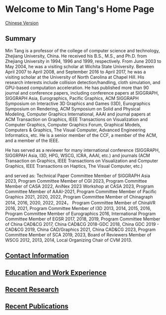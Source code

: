 # Welcome to Min Tang's Home Page                                                                                                       

[Chinese Version](Data/home-ch.html)



## Summary
Min Tang is a professor of the college of computer science and technology, Zhejiang University, China. He received his B.S., M.S., and Ph.D. from Zhejiang University in 1994, 1996 and 1999, respectively. From June 2003 to May 2004, he was a visiting scholar at Wichita State University. Between April 2007 to April 2008, and September 2016 to April 2017, he was a visiting scholar at the University of North Carolina at Chapel Hill. His research interests include collision detection/handling, cloth simulation, and GPU-based computation acceleration. He has published more than 90 journal and conference papers, including conference papers at SIGGRAPH, SIGGRAPH Asia, Eurographics, Pacific Graphics, ACM SIGGRAPH Symposium on Interactive 3D Graphics and Games (I3D), Eurographics Symposium on Rendering, ACM Symposium on Solid and Physical Modeling, Computer Graphics International, AAAI and journal papers at ACM Transaction on Graphics, IEEE Transactions on Visualization and Computer Graphics, Computer Graphics Forum, Graphical Models, Computers & Graphics, The Visual Computer, Advanced Engineering Informatics, etc. He is a senior member of the CCF, a member of the ACM, and a member of the IEEE.



He has served as a reviewer for many international conference (SIGGRAPH, SIGGRPAH Asia, I3D, HPG, WSCG, ICRA, AAAI, etc.) and journals (ACM Transaction on Graphics, IEEE Transactions on Visualization and Computer Graphics, IEEE Transactions on Haptics, The Visual Computer, etc.)

and served as:
    Technical Paper Committee Member of SIGGRAPH Asia 2023,
    Program Committee Member of CGI 2023,
    Program Committee Member of CASA 2022,  AniNex 2023 Workshop at CASA 2023,
    Program Committee Member of AAAI-2021,
    Program Committee Member of Pacific Graphics 2021, 2020, 2022,
    Program Committee Member of Chinagraph 2014, 2016, 2020, 2022, 2024，
    Program Committee Member of ChinaVR 2016, 2021,
    Program Committee Member of I3D 2013, 2014, 2015, 2016, 
    Program Committee Member of Eurographics 2016,
    International Program Committee Member of EGSR 2017, 2018, 2019, 
    Program Committee Member of China CAD&CG 2017, China CAD&CG 2018-GDC 2018, China GDC 2019 - CAD&CG 2019, China CAD/Graphics 2021, China CAD&CG 2023,
    Program Committee Member of SCA 2019, 2023,
    Board of Reviewers Member of WSCG 2012, 2013, 2014, 
    Local Organizing Chair of CVM 2013. 



## [Contact Information](Data/contact.html)

## [Education and Work Experience](Data/work.html)

## [Recent Research](Data/projects.html)

## [Recent Publications](Data/papers.html)
